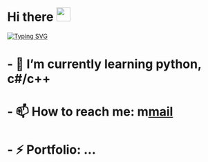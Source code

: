 <h1 align="left">Hi there
<img src="https://github.com/blackcater/blackcater/raw/main/images/Hi.gif" height="32"/></h1>

[![Typing SVG](https://readme-typing-svg.demolab.com/?lines=First+line+of+text;Second+line+of+text)](https://git.io/typing-svg)

<h1 align="left">- 🌱 I’m currently learning python, c#/c++</h1>
<h1 align="left">- 📫 How to reach me: m<a href="mailto:bernikolay09@gmail.com">mail</a></h1>
<h1 align="left">- ⚡ Portfolio: ...</h1>
<!--
**NikolayBerezhnoy/NikolayBerezhnoy** is a ✨ _special_ ✨ repository because its `README.md` (this file) appears on your GitHub profile.

Here are some ideas to get you started:

- 🌱 I’m currently learning python, c#/c++
- 👯 I’m looking to collaborate on ...
- 🤔 I’m looking for help with ...
- 💬 Ask me about ...
- 📫 How to reach me: m<a href="mailto:bernikolay09@gmail.com">mail</a>
- ⚡ Portfolio: ...
-->
